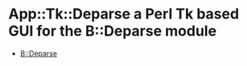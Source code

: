 # App::Tk::Deparse a Perl Tk based GUI for the B::Deparse module

* [B::Deparse](https://metacpan.org/pod/B::Deparse)
